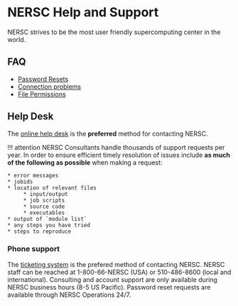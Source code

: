 # NERSC Help and Support

NERSC strives to be the most user friendly supercomputing center in
the world.

## FAQ

* [Password Resets](../accounts/passwords.md#forgotten-passwords)
* [Connection problems](../connect/ssh.md)
* [File Permissions](../filesystems/unix-file-permissions.md)

## Help Desk

The [online help desk](https://help.nersc.gov/) is the **preferred**
method for contacting NERSC.

!!! attention
	NERSC Consultants handle thousands of support requests per
	year. In order to ensure efficient timely resolution of issues
	include **as much of the following as possible** when making a
	request:

	* error messages
	* jobids
	* location of relevant files
	     * input/output
	     * job scripts
	     * source code
	     * executables
	* output of `module list`
	* any steps you have tried
	* steps to reproduce

### Phone support

The [ticketing system](https://help.nersc.gov/) is the prefered method
of contacting NERSC. NERSC staff can be reached at 1-800-66-NERSC
(USA) or 510-486-8600 (local and international). Consulting and
account support are only available during NERSC business hours (8-5 US
Pacific). Password reset requests are available through NERSC
Operations 24/7.
